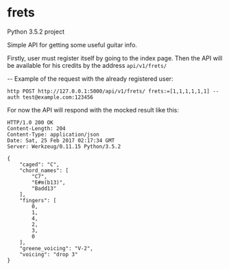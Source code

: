 # frets
Python 3.5.2 project

Simple API for getting some useful guitar info.

Firstly, user must register itself by going to the index page.
Then the API will be available for his credits by the address ```api/v1/frets/```

--
Example of the request with the already registered user:
```
http POST http://127.0.0.1:5000/api/v1/frets/ frets:=[1,1,1,1,1,1] --auth test@example.com:123456
```

For now the API will respond with the mocked result like this:
```
HTTP/1.0 200 OK
Content-Length: 204
Content-Type: application/json
Date: Sat, 25 Feb 2017 02:17:34 GMT
Server: Werkzeug/0.11.15 Python/3.5.2

{
    "caged": "C",
    "chord_names": [
        "C7",
        "E#m(b13)",
        "Badd13"
    ],
    "fingers": [
        0,
        1,
        4,
        2,
        3,
        0
    ],
    "greene_voicing": "V-2",
    "voicing": "drop 3"
}
```
